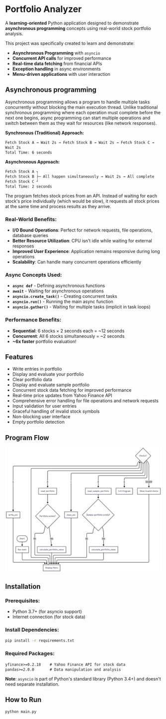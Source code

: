 # Portfolio Analyzer

A **learning-oriented** Python application designed to demonstrate **asynchronous programming** concepts using real-world stock portfolio analysis.

This project was specifically created to learn and demonstrate:
- **Asynchronous Programming** with `asyncio`
- **Concurrent API calls** for improved performance
- **Real-time data fetching** from financial APIs
- **Exception handling** in async environments
- **Menu-driven applications** with user interaction

## Asynchronous programming

Asynchronous programming allows a program to handle multiple tasks concurrently without blocking the main execution thread. Unlike traditional synchronous programming where each operation must complete before the next one begins, async programming can start multiple operations and switch between them as they wait for resources (like network responses).

**Synchronous (Traditional) Approach:**
```
Fetch Stock A → Wait 2s → Fetch Stock B → Wait 2s → Fetch Stock C → Wait 2s
Total Time: 6 seconds
```

**Asynchronous Approach:**
```
Fetch Stock A ┐
Fetch Stock B ├─ All happen simultaneously → Wait 2s → All complete
Fetch Stock C ┘
Total Time: 2 seconds
```

The program fetches stock prices from an API. Instead of waiting for each stock's price individually (which would be slow), it requests all stock prices at the same time and process results as they arrive.

### Real-World Benefits:
- **I/O Bound Operations**: Perfect for network requests, file operations, database queries
- **Better Resource Utilization**: CPU isn't idle while waiting for external responses
- **Improved User Experience**: Application remains responsive during long operations
- **Scalability**: Can handle many concurrent operations efficiently

### Async Concepts Used:
- **`async def`** - Defining asynchronous functions
- **`await`** - Waiting for asynchronous operations
- **`asyncio.create_task()`** - Creating concurrent tasks
- **`asyncio.run()`** - Running the main async function
- **`asyncio.gather()`** - Waiting for multiple tasks (implicit in task loops)

### Performance Benefits:
- **Sequential**: 6 stocks × 2 seconds each = ~12 seconds
- **Concurrent**: All 6 stocks simultaneously = ~2 seconds
- **~6x faster** portfolio evaluation!

## Features

- Write entries in portfolio
- Display and evaluate your portfolio
- Clear portfolio data
- Display and evaluate sample portfolio
- Concurrent stock data fetching for improved performance
- Real-time price updates from Yahoo Finance API
- Comprehensive error handling for file operations and network requests
- Input validation for user entries
- Graceful handling of invalid stock symbols
- Non-blocking user interface
- Empty portfolio detection

## Program Flow

![Program Flow](program_flow.png)

## Installation

### Prerequisites:
- Python 3.7+ (for asyncio support)
- Internet connection (for stock data)

### Install Dependencies:
```bash
pip install -r requirements.txt
```

### Required Packages:
```
yfinance>=0.2.18    # Yahoo Finance API for stock data
pandas>=2.0.0       # Data manipulation and analysis
```

**Note**: `asyncio` is part of Python's standard library (Python 3.4+) and doesn't need separate installation.

## How to Run

```bash
python main.py
```
